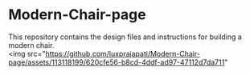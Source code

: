# Modern-Chair-page
This repository contains the design files and instructions for building a modern chair.
<br>
<img src="https://github.com/luxprajapati/Modern-Chair-page/assets/113118199/620cfe56-b8cd-4ddf-ad97-47112d7da711"
